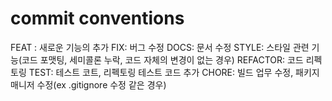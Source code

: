 # commit conventions
FEAT : 새로운 기능의 추가
FIX: 버그 수정
DOCS: 문서 수정
STYLE: 스타일 관련 기능(코드 포맷팅, 세미콜론 누락, 코드 자체의 변경이 없는 경우)
REFACTOR: 코드 리펙토링
TEST: 테스트 코트, 리펙토링 테스트 코드 추가
CHORE: 빌드 업무 수정, 패키지 매니저 수정(ex .gitignore 수정 같은 경우)